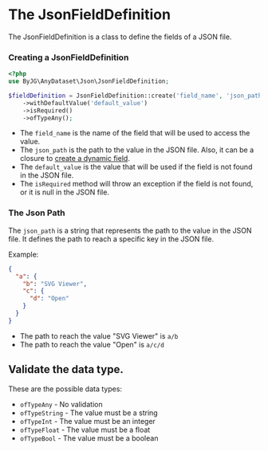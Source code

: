 # The JsonFieldDefinition

The JsonFieldDefinition is a class to define the fields of a JSON file.

### Creating a JsonFieldDefinition

```php
<?php
use ByJG\AnyDataset\Json\JsonFieldDefinition;

$fieldDefinition = JsonFieldDefinition::create('field_name', 'json_path')
    ->withDefaultValue('default_value')
    ->isRequired()
    ->ofTypeAny();
```

- The `field_name` is the name of the field that will be used to access the value. 
- The `json_path` is the path to the value in the JSON file. Also, it can be a closure to [create a dynamic field](dynamic-fields).
- The `default_value` is the value that will be used if the field is not found in the JSON file.
- The `isRequired` method will throw an exception if the field is not found, or it is null in the JSON file.

### The Json Path

The `json_path` is a string that represents the path to the value in the JSON file. 
It defines the path to reach a specific key in the JSON file.

Example:

```json
{
  "a": {
    "b": "SVG Viewer",
    "c": {
      "d": "Open"
    }
  }
}
```

- The path to reach the value "SVG Viewer" is `a/b`
- The path to reach the value "Open" is `a/c/d`

## Validate the data type.

These are the possible data types:

- `ofTypeAny` - No validation
- `ofTypeString` - The value must be a string
- `ofTypeInt` - The value must be an integer
- `ofTypeFloat` - The value must be a float
- `ofTypeBool` - The value must be a boolean

